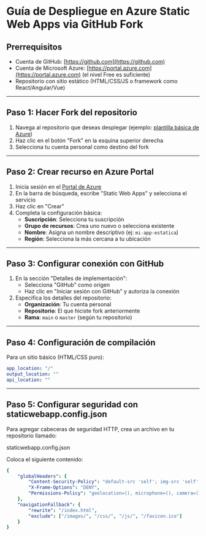 # Guía de Despliegue en Azure Static Web Apps via GitHub Fork

## Prerrequisitos
- Cuenta de GitHub: [https://github.com](https://github.com)
- Cuenta de Microsoft Azure: [https://portal.azure.com](https://portal.azure.com) (el nivel Free es suficiente)
- Repositorio con sitio estático (HTML/CSS/JS o framework como React/Angular/Vue)

---

## Paso 1: Hacer Fork del repositorio
1. Navega al repositorio que deseas desplegar (ejemplo: [plantilla básica de Azure](https://github.com/Azure-Samples/js-e2e-static-web-app))
2. Haz clic en el botón "Fork" en la esquina superior derecha
3. Selecciona tu cuenta personal como destino del fork

---

## Paso 2: Crear recurso en Azure Portal
1. Inicia sesión en el [Portal de Azure](https://portal.azure.com)
2. En la barra de búsqueda, escribe "Static Web Apps" y selecciona el servicio
3. Haz clic en "Crear"
4. Completa la configuración básica:
   - **Suscripción**: Selecciona tu suscripción
   - **Grupo de recursos**: Crea uno nuevo o selecciona existente
   - **Nombre**: Asigna un nombre descriptivo (ej: `mi-app-estatica`)
   - **Región**: Selecciona la más cercana a tu ubicación

---

## Paso 3: Configurar conexión con GitHub
1. En la sección "Detalles de implementación":
   - Selecciona "GitHub" como origen
   - Haz clic en "Iniciar sesión con GitHub" y autoriza la conexión
2. Especifica los detalles del repositorio:
   - **Organización**: Tu cuenta personal
   - **Repositorio**: El que hiciste fork anteriormente
   - **Rama**: `main` o `master` (según tu repositorio)

---

## Paso 4: Configuración de compilación
Para un sitio básico (HTML/CSS puro):
```yaml
app_location: "/"
output_location: ""
api_location: ""
```
---
## Paso 5: Configurar seguridad con staticwebapp.config.json
Para agregar cabeceras de seguridad HTTP, crea un archivo en tu repositorio llamado:

staticwebapp.config.json

Coloca el siguiente contenido:
```yaml
{
    "globalHeaders": {
        "Content-Security-Policy": "default-src 'self'; img-src 'self' https://raw.githubusercontent.com https://pokeapi.co https://www.packages.org/publications/open-access.html",
        "X-Frame-Options": "DENY",
        "Permissions-Policy": "geolocation=(), microphone=(), camera=()"
    },
    "navigationFallback": {
        "rewrite": "/index.html",
        "exclude": ["/images/", "/css/", "/js/", "/favicon.ico"]
    }
}


